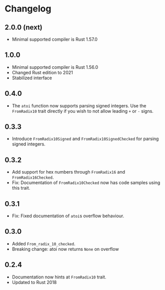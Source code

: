 Changelog
=========

2.0.0 (next)
-----

* Minimal supported compiler is Rust 1.57.0

1.0.0
-----

* Minimal supported compiler is Rust 1.56.0
* Changed Rust edition to 2021
* Stabilized interface

0.4.0
-----

* The `atoi` function now supports parsing signed integers. Use the `FromRadix10` trait directly if
  you wish to not allow leading `+` or `-` signs.

0.3.3
-----

* Introduce `FromRadix10Signed` and `FromRadix10SignedChecked` for parsing signed integers.

0.3.2
-----

* Add support for hex numbers through `FromRadix16` and `FromRadix16Checked`.
* Fix: Documentation of `FromRadix10Checked` now has code samples using this trait.

0.3.1
-----

* Fix: Fixed documentation of `atoi`s overflow behaviour.

0.3.0
-----

* Added `From_radix_10_checked`.
* Breaking change: atoi now returns `None` on overflow

0.2.4
-----

* Documentation now hints at `FromRadix10` trait.
* Updated to Rust 2018
